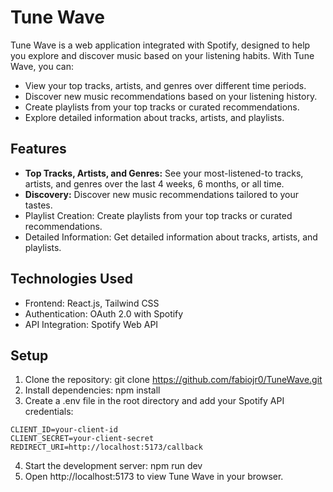 # Tune Wave

Tune Wave is a web application integrated with Spotify, designed to help you explore and discover music based on your listening habits. With Tune Wave, you can:

- View your top tracks, artists, and genres over different time periods.
- Discover new music recommendations based on your listening history.
- Create playlists from your top tracks or curated recommendations.
- Explore detailed information about tracks, artists, and playlists.

## Features

- **Top Tracks, Artists, and Genres:** See your most-listened-to tracks, artists, and genres over the last 4 weeks, 6 months, or all time.
- **Discovery:** Discover new music recommendations tailored to your tastes.
- Playlist Creation: Create playlists from your top tracks or curated recommendations.
- Detailed Information: Get detailed information about tracks, artists, and playlists.

## Technologies Used

- Frontend: React.js, Tailwind CSS
- Authentication: OAuth 2.0 with Spotify
- API Integration: Spotify Web API

## Setup

1. Clone the repository: git clone https://github.com/fabiojr0/TuneWave.git
2. Install dependencies: npm install
3. Create a .env file in the root directory and add your Spotify API credentials:
```
CLIENT_ID=your-client-id
CLIENT_SECRET=your-client-secret
REDIRECT_URI=http://localhost:5173/callback
```
4. Start the development server: npm run dev
5. Open http://localhost:5173 to view Tune Wave in your browser.
